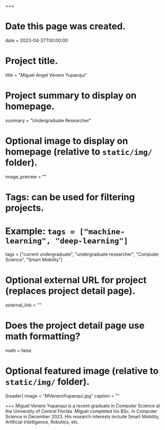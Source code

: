 +++
# Date this page was created.
date = 2023-04-27T00:00:00

# Project title.
title = "Miguel Angel Venero Yupanqui"

# Project summary to display on homepage.
summary = "Undergraduate Researcher"

# Optional image to display on homepage (relative to `static/img/` folder).
image_preview = ""

# Tags: can be used for filtering projects.
# Example: `tags = ["machine-learning", "deep-learning"]`
tags = ["current undergraduate", "undergraduate researcher", "Computer Science", "Smart Mobility"]

# Optional external URL for project (replaces project detail page).
external_link = ""

# Does the project detail page use math formatting?
math = false

# Optional featured image (relative to `static/img/` folder).
[header]
image = "MVeneroYupanqui.jpg"
caption = ""

+++
Miguel Venero Yupanqui is a recent graduate in Computer Science at the University of Central Florida. Miguel completed his BSc. in Computer Science in December 2023. His research interests include Smart Mobility, Artificial Intelligence, Robotics, etc.
